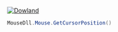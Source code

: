 [![Dowland](https://i.imgur.com/AnxsELS.png)](https://github.com/Under4groos/MouseDll/raw/master/MouseDll.dll?raw=true)
```csharp
MouseDll.Mouse.GetCursorPosition()
```
